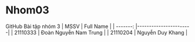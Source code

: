 # Nhom03
 GitHub Bài tập nhóm 3
| MSSV     | Full Name             |
| -------: |-----------------------|
| 21110333 | Đoàn Nguyễn Nam Trung |
| 21110204 | Nguyễn Duy Khang      |
